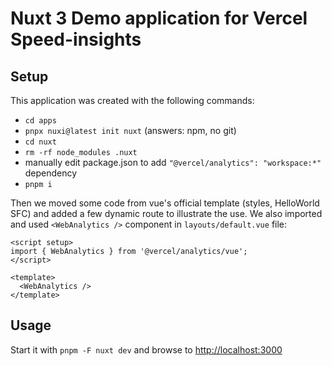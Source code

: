 # Nuxt 3 Demo application for Vercel Speed-insights

## Setup

This application was created with the following commands:

- `cd apps`
- `pnpx nuxi@latest init nuxt` (answers: npm, no git)
- `cd nuxt`
- `rm -rf node_modules .nuxt`
- manually edit package.json to add `"@vercel/analytics": "workspace:*"` dependency
- `pnpm i`

Then we moved some code from vue's official template (styles, HelloWorld SFC) and added a few dynamic route to illustrate the use.
We also imported and used `<WebAnalytics />` component in `layouts/default.vue` file:

```vue
<script setup>
import { WebAnalytics } from '@vercel/analytics/vue';
</script>

<template>
  <WebAnalytics />
</template>
```

## Usage

Start it with `pnpm -F nuxt dev` and browse to [http://localhost:3000](http://localhost:3000)
